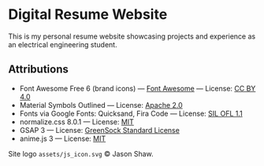 # Digital Resume Website

This is my personal resume website showcasing projects and experience as an electrical engineering student.

## Attributions

- Font Awesome Free 6 (brand icons) — [Font Awesome](https://fontawesome.com) — License: [CC BY 4.0](https://creativecommons.org/licenses/by/4.0/)
- Material Symbols Outlined — License: [Apache 2.0](https://www.apache.org/licenses/LICENSE-2.0.html)
- Fonts via Google Fonts: Quicksand, Fira Code — License: [SIL OFL 1.1](https://scripts.sil.org/OFL)
- normalize.css 8.0.1 — License: [MIT](https://github.com/necolas/normalize.css/blob/master/LICENSE.md)
- GSAP 3 — License: [GreenSock Standard License](https://gsap.com/standard-license/)
- anime.js 3 — License: [MIT](https://github.com/juliangarnier/anime/blob/master/LICENSE.md)

Site logo `assets/js_icon.svg` © Jason Shaw.
